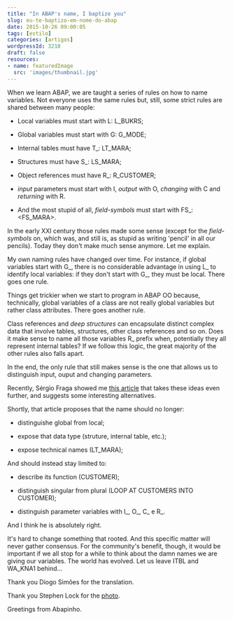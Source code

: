 ```yaml
---
title: "In ABAP's name, I baptize you"
slug: eu-te-baptizo-em-nome-do-abap
date: 2015-10-26 09:00:05
tags: [estilo]
categories: [artigos]
wordpressId: 3218
draft: false
resources:
- name: featuredImage
  src: 'images/thumbnail.jpg'
---
```

When we learn ABAP, we are taught a series of rules on how to name variables. Not everyone uses the same rules but, still, some strict rules are shared between many people:

  * Local variables must start with L: L_BUKRS;

  * Global variables must start with G: G_MODE;

  * Internal tables must have T_: LT_MARA;

  * Structures must have S_: LS_MARA;

  * Object references must have R_: R_CUSTOMER;

  * _input_ parameters must start with I, _output_ with O, _changing_ with C and _returning_ with R.

  * And the most stupid of all, _field-symbols_ must start with FS_: <FS_MARA>.

In the early XXI century those rules made some sense (except for the _field-symbols_ on, which was, and still is, as stupid as writing 'pencil' in all our pencils). Today they don't make much sense anymore. Let me explain.

<!--more-->

My own naming rules have changed over time. For instance, if global variables start with G_, there is no considerable advantage in using L_ to identify local variables: if they don't start with G_, they must be local. There goes one rule.

Things get trickier when we start to program in ABAP OO because, technically, global variables of a class are not really global variables but rather class attributes. There goes another rule.

Class references and _deep structures_ can encapsulate distinct complex data that involve tables, structures, other class references and so on. Does it make sense to name all those variables R_ prefix when, potentially they all represent internal tables? If we follow this logic, the great majority of the other rules also falls apart.

In the end, the only rule that still makes sense is the one that allows us to distinguish input, ouput and changing parameters.

Recently, Sérgio Fraga showed me [this article][1] that takes these ideas even further, and suggests some interesting alternatives.

Shortly, that article proposes that the name should no longer:

  * distinguishe global from local;

  * expose that data type (struture, internal table, etc.);

  * expose technical names (LT_MARA);

And should instead stay limited to:

  * describe its function (CUSTOMER);

  * distinguish singular from plural (LOOP AT CUSTOMERS INTO CUSTOMER);

  * distinguish parameter variables with I_, O_, C_ e R_.

And I think he is absolutely right.

It's hard to change something that rooted. And this specific matter will never gather consensus. For the community's benefit, though, it would be important if we all stop for a while to think about the damn names we are giving our variables. The world has evolved. Let us leave ITBL and WA_KNA1 behind...

Thank you Diogo Simões for the translation.

Thank you Stephen Lock for the [photo][2].

Greetings from Abapinho.

   [1]: https://scn.sap.com/community/abap/blog/2015/09/22/hungarian-beginners-course--a-polemic-scripture-against-hungarian-notation
   [2]: https://www.flickr.com/photos/stephendl/2212818035
